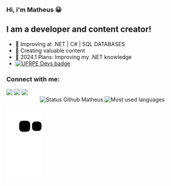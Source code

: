 ### Hi, i'm Matheus 😀

## I am a developer and content creator!

- 🌱  Improving at .NET | C# | SQL DATABASES 
- 👯  Creating valuable content
- 🥅  2024.1 Plans: Improving my .NET knowledge
- [![UFRPE Devs badge](https://raw.githubusercontent.com/ufrpe-devs/comunidade/main/media/ufrpe-devs-badge.svg)](https://github.com/ufrpe-devs/comunidade)

### Connect with me:

<div>
  <a href="https://www.youtube.com/channel/UCsop9Ne6TCIooj4T5H0Hkqg" target="_blank"><img src="https://img.shields.io/badge/YouTube-FF0000?style=for-the-badge&logo=youtube&logoColor=white" target="_blank"></a>
  <a href="https://www.instagram.com/mtthla_/" target="_blank"><img src="https://img.shields.io/badge/-Instagram-%23E4405F?style=for-the-badge&logo=instagram&logoColor=white" target="_blank"></a>
  <a href="https://www.linkedin.com/in/matheuslima-andrade/" target="_blank"><img src="https://img.shields.io/badge/-LinkedIn-%230077B5?style=for-the-badge&logo=linkedin&logoColor=white" target="_blank"></a> 
</div>

<div align="center">
<img width="450em" alt="Status Github Matheus" src="https://github-readme-stats.vercel.app/api?username=matheuslimaandrade&show_icons=true&theme=dracula" />
<img width="380em" alt="Most used languages" src="https://github-readme-stats.vercel.app/api/top-langs/?username=matheuslimaandrade&layout=compact&theme=dracula"/>
</div>

![Snake animation](https://github.com/AdrianoBinhara/AdrianoBinhara/blob/output/github-contribution-grid-snake.svg)
